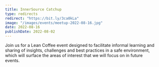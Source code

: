 ```yaml
---
title: InnerSource Catchup
type: redirects
redirect: "https://bit.ly/3ca0kLa"
image: "/images/events/meetup-2022-08-16.jpg"
date: 2022-08-16
publishDate: 2022-08-02
---
```


Join us for a Lean Coffee event designed to facilitate informal learning and sharing of insights, challenges and best practices in a safe environment, which will surface the areas of interest that we will focus on in future events.